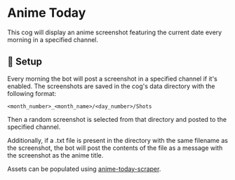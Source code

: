 Anime Today
===========

This cog will display an anime screenshot featuring the current date every morning in a specified channel.

🚀 Setup
----------------

Every morning the bot will post a screenshot in a specified channel if it's enabled. The screenshots are saved in the cog's data directory with the following format:

`<month_number>_<month_name>/<day_number>/Shots`

Then a random screenshot is selected from that directory and posted to the specified channel.

Additionally, if a .txt file is present in the directory with the same filename as the screenshot, the bot will post the contents of the file as a message with the screenshot as the anime title.

Assets can be populated using [anime-today-scraper](https://github.com/NateShoffner/anime-today-scraper).

